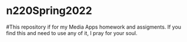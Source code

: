 # n220Spring2022

#This repository if for my Media Apps homework and assigments. If you find this and need to use any of it, I pray for your soul. 


